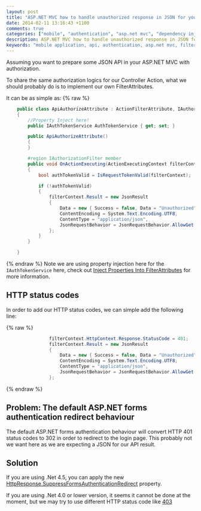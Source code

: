 ```yaml
---
layout: post
title: "ASP.NET MVC how to handle unauthorized response in JSON for your API"
date: 2014-02-11 13:16:43 +1100
comments: true
categories: ["mobile", "authentication", "asp.net mvc", "dependency injection"]
description: ASP.NET MVC how to handle unauthorized response in JSON for your API
keywords: "mobile application, api, authentication, asp.net mvc, filterattribute"
---
```


Assuming you want to prepare some JSON API in your ASP.NET MVC with authorization. 

To share the same authorization logics for our Controller Action, what we should probably do is to implement our own FilterAttributes.

It can be as simple as:
{% raw %}
``` cs ApiAuthorizeAttribute.cs
    public class ApiAuthorizeAttribute : ActionFilterAttribute, IAuthorizationFilter 
    {
		//Property Inject here!
        public IAuthTokenService AuthTokenService { get; set; }

        public ApiAuthorizeAttribute()
        {     
        }

        #region IAuthorizationFilter member
        public void OnActionExecuting(ActionExecutingContext filterContext)
        {
            bool authTokenValid = IsRequestTokenValid(filterContext);

            if (!authTokenValid)
            {
                filterContext.Result = new JsonResult
                {
                    Data = new { Success = false, Data = "Unauthorized" },
                    ContentEncoding = System.Text.Encoding.UTF8,
                    ContentType = "application/json",
                    JsonRequestBehavior = JsonRequestBehavior.AllowGet
                };
            }
        }

    }
```
{% endraw %}
Note we are using property injection here for the `IAuthTokenService` here, check out <a href="https://code.google.com/p/autofac/wiki/MvcIntegration#Inject_Properties_Into_FilterAttributes" target="_blank" >Inject Properties Into FilterAttributes</a> for more information.

## HTTP status codes ##
In order to add our HTTP status codes, we can simple add the following line:
<!-- more -->
{% raw %}
``` cs ApiAuthorizeAttribute.cs start:1 mark:1
				filterContext.HttpContext.Response.StatusCode = 401;
                filterContext.Result = new JsonResult
                {
                    Data = new { Success = false, Data = "Unauthorized" },
                    ContentEncoding = System.Text.Encoding.UTF8,
                    ContentType = "application/json",
                    JsonRequestBehavior = JsonRequestBehavior.AllowGet
                };
```
{% endraw %}

## Problem: The default ASP.NET forms authentication redirect behaviour ##
The default ASP.NET forms authentication behaviour will convert HTTP 401 status codes to 302 in order to redirect to the login page.
This probably not we want here as we are expecting a JSON for our API result.

## Solution ##
If you are using .Net 4.5, you can apply the new <a href="http://msdn.microsoft.com/en-us/library/system.web.httpresponse.suppressformsauthenticationredirect(v=vs.110).aspx" target="_blank">HttpResponse.SuppressFormsAuthenticationRedirect</a> property.

If you are using .Net 4.0 or lower version, it seems it cannot be done at the moment, but we may try to use different HTTP status code like <a href="http://en.wikipedia.org/wiki/HTTP_403" target="_blank">403</a>



